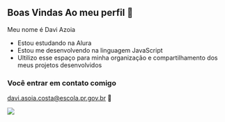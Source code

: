 ## Boas Vindas Ao meu perfil 🐊

Meu nome é Davi Azoia
- Estou estudando na Alura
- Estou me desenvolvendo na linguagem JavaScript
- Ultilizo esse espaço para minha organização e compartilhamento dos meus projetos desenvolvidos

### Você entrar em contato comigo 
davi.asoia.costa@escola.pr.gov.br 📩

![](https://media1.tenor.com/m/GA-xYsUZWHAAAAAC/minions.gif)
